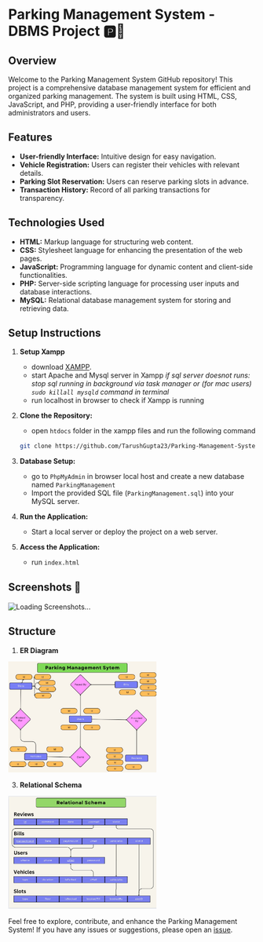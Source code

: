 # Parking Management System - DBMS Project 🅿️🚗

## Overview

Welcome to the Parking Management System GitHub repository! This project is a comprehensive database management system for efficient and organized parking management. The system is built using HTML, CSS, JavaScript, and PHP, providing a user-friendly interface for both administrators and users.

## Features

- **User-friendly Interface:** Intuitive design for easy navigation.
- **Vehicle Registration:** Users can register their vehicles with relevant details.
- **Parking Slot Reservation:** Users can reserve parking slots in advance.
- **Transaction History:** Record of all parking transactions for transparency.

## Technologies Used

- **HTML:** Markup language for structuring web content.
- **CSS:** Stylesheet language for enhancing the presentation of the web pages.
- **JavaScript:** Programming language for dynamic content and client-side functionalities.
- **PHP:** Server-side scripting language for processing user inputs and database interactions.
- **MySQL:** Relational database management system for storing and retrieving data.

## Setup Instructions

1. **Setup Xampp**
    - download [XAMPP](https://www.apachefriends.org/download.html).
    - start Apache and Mysql server in Xampp *if sql server doesnot runs: stop sql running in background via task manager or (for mac users) `sudo killall mysqld` command in terminal*
    - run localhost in browser to check if Xampp is running

2. **Clone the Repository:**
    - open `htdocs` folder in the xampp files and run the following command
    ```bash
    git clone https://github.com/TarushGupta23/Parking-Management-System
    ```

3. **Database Setup:**
    - go to `PhpMyAdmin` in browser local host and create a new database named `ParkingManagement`
    - Import the provided SQL file (`ParkingManagement.sql`) into your MySQL server.

4. **Run the Application:**
    - Start a local server or deploy the project on a web server.

5. **Access the Application:**
    - run `index.html`

## Screenshots 📸

<img align="center" alt="Loading Screenshots..." width="70%" src="https://github.com/TarushGupta23/storage/blob/main/parkingManagementSystem_slider.gif" align="center">

## Structure

1. **ER Diagram**
  
  <img alt="Loading Screenshots..." width="60%" src="https://github.com/TarushGupta23/storage/blob/main/parkingManagementSystem_ER.jpeg">
   
3. **Relational Schema**
  
  <img alt="Loading Screenshots..." width="60%" src="https://github.com/TarushGupta23/storage/blob/main/parkingManagementSystem_relational.jpeg">

Feel free to explore, contribute, and enhance the Parking Management System! If you have any issues or suggestions, please open an [issue](https://github.com/your-username/parking-management-system/issues).
